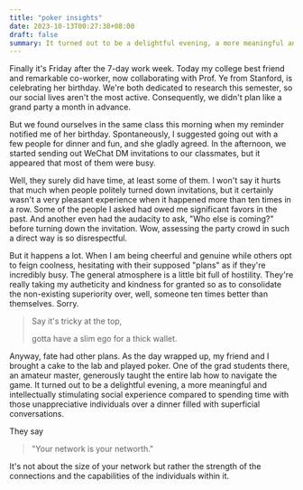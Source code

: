 ```yaml
---
title: "poker insights"
date: 2023-10-13T00:27:38+08:00
draft: false
summary: It turned out to be a delightful evening, a more meaningful and intellectually stimulating social experience compared to spending time with those unappreciative individuals over a dinner filled with superficial conversations.
---
```


Finally it's Friday after the 7-day work week. Today my college best friend and remarkable co-worker, now collaborating with Prof. Ye from Stanford, is celebrating her birthday. We're both dedicated to research this semester, so our social lives aren't the most active. Consequently, we didn't plan like a grand party a month in advance.

But we found ourselves in the same class this morning when my reminder notified me of her birthday. Spontaneously, I suggested going out with a few people for dinner and fun, and she gladly agreed. In the afternoon, we started sending out WeChat DM invitations to our classmates, but it appeared that most of them were busy.

Well, they surely did have time, at least some of them. I won't say it hurts that much when people politely turned down invitations, but it certainly wasn't a very pleasant experience when it happened more than ten times in a row. Some of the people I asked had owed me significant favors in the past. And another even had the audacity to ask, "Who else is coming?" before turning down the invitation. Wow, assessing the party crowd in such a direct way is so disrespectful.

But it happens a lot. When I am being cheerful and genuine while others opt to feign coolness, hesitating with their supposed "plans" as if they're incredibly busy. The general atmosphere is a little bit full of hostility. They're really taking my autheticity and kindness for granted so as to consolidate the non-existing superiority over, well, someone ten times better than themselves. Sorry.

> Say it's tricky at the top,
>
> gotta have a slim ego for a thick wallet.

Anyway, fate had other plans. As the day wrapped up, my friend and I brought a cake to the lab and played poker. One of the grad students there, an amateur master, generously taught the entire lab how to navigate the game. It turned out to be a delightful evening, a more meaningful and intellectually stimulating social experience compared to spending time with those unappreciative individuals over a dinner filled with superficial conversations.

They say

> "Your network is your networth."

It's not about the size of your network but rather the strength of the connections and the capabilities of the individuals within it.
